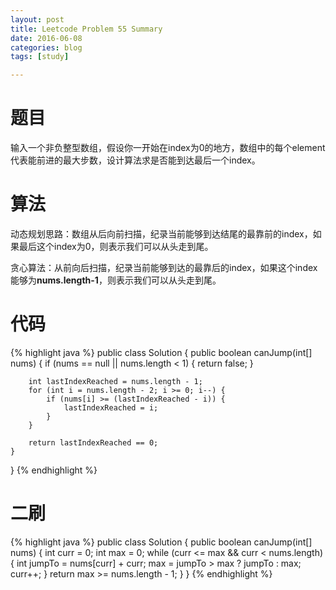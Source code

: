 ```yaml
---
layout: post
title: Leetcode Problem 55 Summary
date: 2016-06-08
categories: blog
tags: [study]

---
```


# 题目

输入一个非负整型数组，假设你一开始在index为0的地方，数组中的每个element代表能前进的最大步数，设计算法求是否能到达最后一个index。

# 算法

动态规划思路：数组从后向前扫描，纪录当前能够到达结尾的最靠前的index，如果最后这个index为0，则表示我们可以从头走到尾。

贪心算法：从前向后扫描，纪录当前能够到达的最靠后的index，如果这个index能够为**nums.length-1**，则表示我们可以从头走到尾。

# 代码

{% highlight java %}
public class Solution {
    public boolean canJump(int[] nums) {
        if (nums == null || nums.length < 1) {
            return false;
        }
        
        int lastIndexReached = nums.length - 1;
        for (int i = nums.length - 2; i >= 0; i--) {
            if (nums[i] >= (lastIndexReached - i)) {
                lastIndexReached = i;
            }
        }
        
        return lastIndexReached == 0;
    }
}
{% endhighlight %}

# 二刷

{% highlight java %}
public class Solution {
    public boolean canJump(int[] nums) {
        int curr = 0;
        int max = 0;
        while (curr <= max && curr < nums.length) {
            int jumpTo = nums[curr] + curr;
            max = jumpTo > max ? jumpTo : max;
            curr++;
        }
        return max >= nums.length - 1;
    }
}
{% endhighlight %}